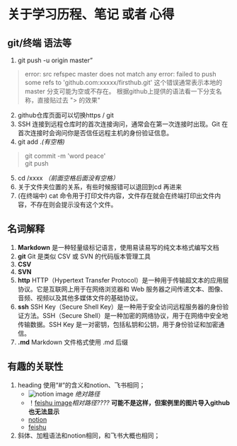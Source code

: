 # 关于学习历程、笔记 或者 心得

## git/终端 语法等
1. git push -u origin master”
>error: src refspec master does not match any
>error: failed to push some refs to 'github.com:xxxxx/firsthub.git' 
>这个错误通常表示本地的 master 分支可能为空或不存在。
>根据github上提供的语法看一下分支名称，直接贴过去 "> 的效果"

2. github仓库页面可以切换https / git
3. SSH 连接到远程仓库时的首次连接询问，通常会在第一次连接时出现。Git 在首次连接时会询问你是否信任远程主机的身份验证信息。
4. git add .*(有空格)* 
>git commit -m 'word peace'  
>git push
5. cd /xxxx *（前面空格后面没有空格）*
6. 关于文件夹位置的关系，有些时候报错可以退回到cd 再进来
7. (在终端中) cat 命令用于打印文件内容，文件存在就会在终端打印出文件内容，不存在则会提示没有这个文件。

## 名词解释
1. **Markdown** 是一种轻量级标记语言，使用易读易写的纯文本格式编写文档
2. **git** Git 是类似 CSV 或 SVN 的代码版本管理工具
3. **CSV** 
4. **SVN** 
3. **http**  HTTP（Hypertext Transfer Protocol）是一种用于传输超文本的应用层协议。它是互联网上用于在网络浏览器和 Web 服务器之间传递文本、图像、音频、视频以及其他多媒体文件的基础协议。
4. **ssh** SSH Key（Secure Shell Key）是一种用于安全访问远程服务器的身份验证方法。SSH（Secure Shell）是一种加密的网络协议，用于在网络中安全地传输数据。SSH Key 是一对密钥，包括私钥和公钥，用于身份验证和加密通信。
5. **.md** Markdown 文件格式使用 .md 后缀


## 有趣的关联性
1. heading 使用“#“的含义和notion、飞书相同；
    - ![notion image](https://upload.wikimedia.org/wikipedia/commons/thumb/e/e9/Notion-logo.svg/200px-Notion-logo.svg.png ) *绝对路径*
    - ！[feishu image](./upload.wikimedia.org/wikipedia/commons/thumb/4/42/Lark_Suite_logo_2022.png/440px-Lark_Suite_logo_2022.png)*相对路径????*     **可能不是这样，但案例里的图片导入github也无法显示**
    - [notion](https://www.notion.so/)
    - [feishu](https://www.larksuite.com/en_us?from_site=feishu)
2. 斜体、加粗语法和notion相同，和飞书大概也相同；
